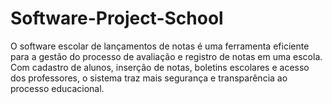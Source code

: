 # Software-Project-School
O software escolar de lançamentos de notas é uma ferramenta eficiente para a gestão do processo de avaliação e registro de notas em uma escola. Com cadastro de alunos, inserção de notas, boletins escolares e acesso dos professores, o sistema traz mais segurança e transparência ao processo educacional.
